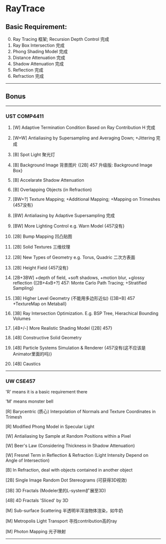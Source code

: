 # RayTrace

## Basic Requirement:

0. Ray Tracing 框架; Recursion Depth Control 完成
1. Ray Box Intersection 完成
2. Phong Shading Model 完成
3. Distance Attenuation 完成
4. Shadow Attenuation 完成
5. Reflection 完成
6. Refraction 完成

----------------------------------------------------------------------------

## Bonus

----------------------------------------------------------------------------

### UST COMP4411
 
1. [W] Adaptive Termination Condition Based on Ray Contribution H 完成
 
2. [W+W] Antialiasing by Supersampling and Averaging Down; +Jittering 完成

3. [B] Spot Light 聚光灯

4. [B] Background Image 背景图片 {[2B] 457 升级版: Background Image Box}

5. [B] Accelarate Shadow Attenuation

6. [B] Overlapping Objects (in Refraction)

7. [BW+?] Texture Mapping; +Additional Mapping; +Mapping on Trimeshes {457没有}

8. [BW] Antialiasing by Adaptive Supersampling 完成

9. [BW] More Lighting Control e.g. Warn Model {457没有}

10. [2B] Bump Mapping 凹凸贴图

11. [2B] Solid Textures 三维纹理

12. [2B] New Types of Geometry e.g. Torus, Quadric 二次方表面

13. [2B] Height Field {457没有}

14. [2B+3BW] +depth of field, +soft shadows, +motion blur, +glossy reflection {[2B+4xB+?] 457: Monte Carlo Path Tracing; +Stratified Sampling}

15. [3B] Higher Level Geometry (不能用多边形近似) {[3B+B] 457 +TextureMap on Metaball}

16. [3B] Ray Intersection Optimization. E.g. BSP Tree, Hierachical Bounding Volumes

17. [4B+/-] More Realistic Shading Model {[2B] 457}

18. [4B] Constructive Solid Geometry

19. [4B] Particle Systems Simulation & Renderer {457没有(这不应该是Animator里面的吗)}

20. [4B] Caustics

----------------------------------------------------------------------------

### UW CSE457

'R' means it is a basic requirement there

'M' means monster bell

[R] Barycentric (质心) Interpolation of Normals and Texture Coordinates in Trimesh

[R] Modified Phong Model in Specular Light

[W] Antialiasing by Sample at Random Positions within a Pixel

[W] Beer's Law (Considering Thickness in Shadow Attenuation)

[W] Fresnel Term in Reflection & Refraction (Light Intensity Depend on Angle of Intersection)

[B] In Refraction, deal with objects contained in another object

[2B] Single Image Random Dot Stereograms (可获得3D视效)

[3B] 3D Fractals (Modeler里的L-system扩展至3D)

[4B] 4D Fractals 'Sliced' by 3D

[M] Sub-surface Scattering 半透明半浑浊物体渲染，如牛奶

[M] Metropolis Light Transport 寻找contribution高的ray

[M] Photon Mapping 光子映射

----------------------------------------------------------------------------
